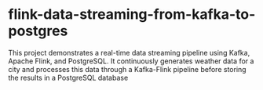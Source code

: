 # flink-data-streaming-from-kafka-to-postgres
This project demonstrates a real-time data streaming pipeline using Kafka, Apache Flink, and PostgreSQL. It continuously generates weather data for a city and processes this data through a Kafka-Flink pipeline before storing the results in a PostgreSQL database
